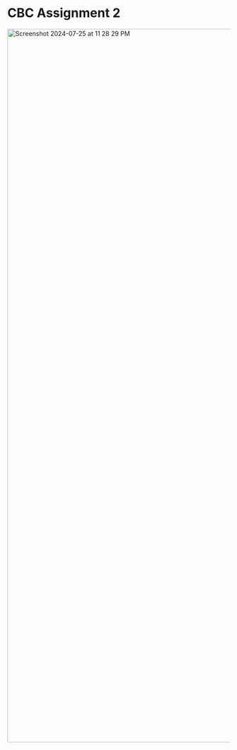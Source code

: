 # CBC Assignment 2

<img width="1612" alt="Screenshot 2024-07-25 at 11 28 29 PM" src="https://github.com/user-attachments/assets/7bf777cb-a8ea-4ade-8d52-0c884c7c4bb0">
